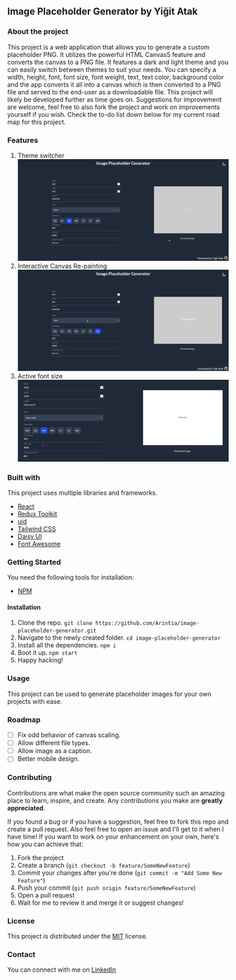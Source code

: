 ## Image Placeholder Generator by Yiğit Atak

### About the project
This project is a web application that allows you to generate a custom placeholder PNG. It utilizes the powerful HTML Canvas5 feature and converts the canvas to a PNG file. It features a dark and light theme and you can easily switch between themes to suit your needs. You can specify a width, height, font, font size, font weight, text, text color, background color and the app converts it all into a canvas which is then converted to a PNG file and served to the end-user as a downloadable file. This project will likely be developed further as time goes on. Suggestions for improvement are welcome, feel free to also fork the project and work on improvements yourself if you wish. Check the to-do list down below for my current road map for this project. 

### Features
1. Theme switcher
![Theme Switcher](./assets/themeswitcher.gif)
2. Interactive Canvas Re-painting
![Interactive Canvas](./assets/interactivecanvas.gif)
3. Active font size
![Active Font Size](./assets/activefontsize.gif)
 
### Built with
This project uses multiple libraries and frameworks.
- [React](https://tr.reactjs.org/)
- [Redux Toolkit](https://redux-toolkit.js.org/)
- [uid](https://www.npmjs.com/package/uid)
- [Tailwind CSS](https://tailwindcss.com/)
- [Daisy UI](https://daisyui.com/)
- [Font Awesome](https://fontawesome.com/)

### Getting Started
You need the following tools for installation:
- [NPM](https://www.npmjs.com/)


#### Installation
1. Clone the repo.
`git clone https://github.com/Arintia/image-placeholder-generator.git`
2. Navigate to the newly created folder.
`cd image-placeholder-generator`
3. Install all the dependencies.
`npm i`
4. Boot it up.
`npm start`
5. Happy hacking!

### Usage
This project can be used to generate placeholder images for your own projects with ease.

### Roadmap
- [ ] Fix odd behavior of canvas scaling.
- [ ] Allow different file types.
- [ ] Allow image as a caption.
- [ ] Better mobile design.

### Contributing
Contributions are what make the open source community such an amazing place to learn, inspire, and create. Any contributions you make are **greatly appreciated**.

If you found a bug or if you have a suggestion, feel free to fork this repo and create a pull request. Also feel free to open an issue and I'll get to it when I have time! If you want to work on your enhancement on your own, here's how you can achieve that:

1. Fork the project
2. Create a branch (`git checkout -b feature/SomeNewFeature`)
3. Commit your changes after you're done (`git commit -m "Add Some New Feature"`)
4. Push your commit (`git push origin feature/SomeNewFeature`)
5. Open a pull request
6. Wait for me to review it and merge it or suggest changes!

### License
This project is distributed under the [MIT](https://choosealicense.com/licenses/mit/) license. 

### Contact
You can connect with me on [LinkedIn](https://www.linkedin.com/in/yigitatak/)